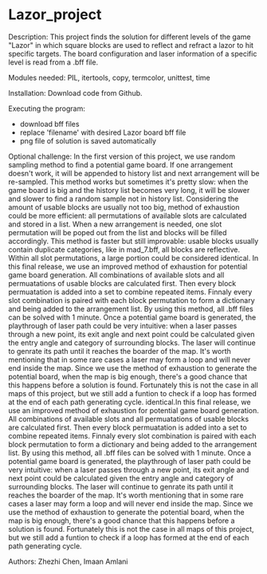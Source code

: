 # Lazor_project
Description:
This project finds the solution for different levels of the game "Lazor" in which square blocks are used to reflect and refract a lazor to hit specific targets.  The board configuration and laser information of a specific level is read from a .bff file.       

Modules needed: PIL, itertools, copy, termcolor, unittest, time

Installation: Download code from Github.

Executing the program:
- download bff files
- replace 'filename' with desired Lazor board bff file
- png file of solution is saved automatically

Optional challenge:
In the first version of this project, we use random sampling method to find a potential game board. If one arrangement doesn't work, it will be appended to history list and next arrangement will be re-sampled. This method works but sometimes it's pretty slow: when the game board is big and the history list becomes very long, it will be slower and slower to find a random sample not in history list. Considering the amount of usable blocks are usually not too big, method of exhaustion could be more efficient: all permutations of available slots are calculated and stored in a list. When a new arrangement is needed, one slot permutation will be poped out from the list and blocks will be filled accordingly. This method is faster but still improvable: usable blocks usually contain duplicate categories, like in mad_7.bff, all blocks are reflective. Within all slot permutations, a large portion could be considered
identical. In this final release, we use an improved method of exhaustion for potential game board generation. All combinations of available slots and all permuatations of usable blocks are calculated first. Then every block permuatation is added into a set to combine repeated items. Finnaly every slot combination is paired with each block permutation to form a dictionary and being added to the  arrangement list. By using this method, all .bff files can be solved with 1 minute. Once a potential game board is generated, the playthrough of laser path could be very intuitive: when a laser passes through a new point, its exit angle and next point could be calculated given the entry angle and category of surrounding blocks. The laser will continue to genrate its path until it reaches the boarder of the map. It's worth mentioning that in some rare cases a laser may form a loop and will never end inside the map. Since we use the method of exhaustion to generate the potential board, when the map is big enough, there's a good chance that this happens before a solution is found.  Fortunately this is not the case in all maps of this project, but we still add a funtion to check if a loop has formed at the end of each path generating cycle.
identical.In this final release, we use an improved method of exhaustion for potential game board generation. All combinations of available slots and all permuatations of usable blocks are calculated first. Then every block permuatation is added into a set to combine repeated items. Finnaly every slot combination is paired with each block permutation to form a dictionary and being added to the  arrangement list. By using this method, all .bff files can be solved with 1 minute. Once a potential game board is generated, the playthrough of laser path could be very intuitive: when a laser passes through a new point, its exit angle and next point could be calculated given the entry angle and category of surrounding blocks. The laser will continue to genrate its path until it reaches the boarder of the map. It's worth mentioning that in some rare cases a laser may form a loop and will never end inside the map. Since we use the method of exhaustion to generate the potential board, when the map is big enough, there's a good chance that this happens before a solution is found.  Fortunately this is not the case in all maps of this project, but we still add a funtion to check if a loop has formed at the end of each path generating cycle.


Authors:
Zhezhi Chen, Imaan Amlani
